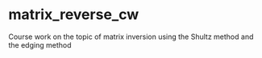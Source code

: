 # matrix_reverse_cw
Course work on the topic of matrix inversion using the Shultz method and the edging method
